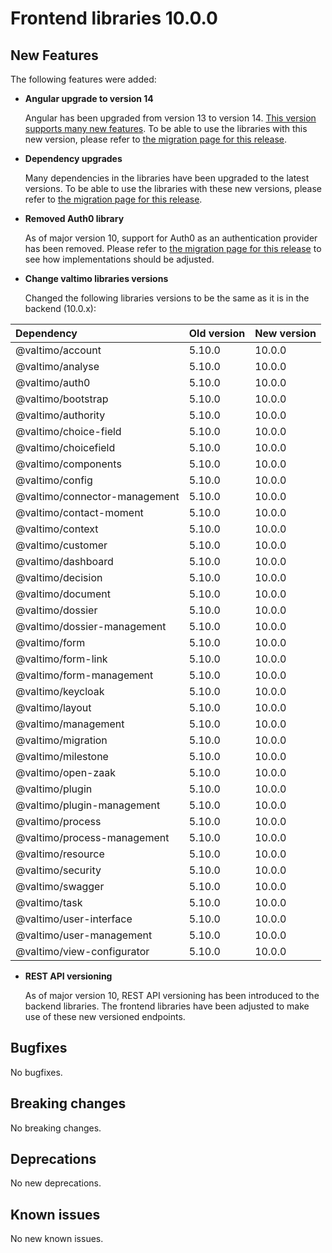 # Frontend libraries 10.0.0

## New Features

The following features were added:

* **Angular upgrade to version 14**

  Angular has been upgraded from version 13 to version 14. [This version supports many new features](https://blog.angular.io/angular-v14-is-now-available-391a6db736af).
  To be able to use the libraries with this new version, please refer to [the migration page for this release](migration.md).

* **Dependency upgrades**

  Many dependencies in the libraries have been upgraded to the latest versions. To be able to use the libraries with
  these new versions, please refer to [the migration page for this release](migration.md).

* **Removed Auth0 library**

  As of major version 10, support for Auth0 as an authentication provider has been removed. Please refer to
  [the migration page for this release](migration.md) to see how implementations should be adjusted.

* **Change valtimo libraries versions**

  Changed the following libraries versions to be the same as it is in the backend (10.0.x):

| Dependency                        | Old version | New version |
|:----------------------------------|:------------|:------------|
| @valtimo/account                  | 5.10.0      | 10.0.0      |
| @valtimo/analyse                  | 5.10.0      | 10.0.0      |
| @valtimo/auth0                    | 5.10.0      | 10.0.0      |
| @valtimo/bootstrap                | 5.10.0      | 10.0.0      |
| @valtimo/authority                | 5.10.0      | 10.0.0      |
| @valtimo/choice-field             | 5.10.0      | 10.0.0      |
| @valtimo/choicefield              | 5.10.0      | 10.0.0      |
| @valtimo/components               | 5.10.0      | 10.0.0      |
| @valtimo/config                   | 5.10.0      | 10.0.0      |
| @valtimo/connector-management     | 5.10.0      | 10.0.0      |
| @valtimo/contact-moment           | 5.10.0      | 10.0.0      |
| @valtimo/context                  | 5.10.0      | 10.0.0      |
| @valtimo/customer                 | 5.10.0      | 10.0.0      |
| @valtimo/dashboard                | 5.10.0      | 10.0.0      |
| @valtimo/decision                 | 5.10.0      | 10.0.0      |
| @valtimo/document                 | 5.10.0      | 10.0.0      |
| @valtimo/dossier                  | 5.10.0      | 10.0.0      |
| @valtimo/dossier-management       | 5.10.0      | 10.0.0      |
| @valtimo/form                     | 5.10.0      | 10.0.0      |
| @valtimo/form-link                | 5.10.0      | 10.0.0      |
| @valtimo/form-management          | 5.10.0      | 10.0.0      |
| @valtimo/keycloak                 | 5.10.0      | 10.0.0      |
| @valtimo/layout                   | 5.10.0      | 10.0.0      |
| @valtimo/management               | 5.10.0      | 10.0.0      |
| @valtimo/migration                | 5.10.0      | 10.0.0      |
| @valtimo/milestone                | 5.10.0      | 10.0.0      |
| @valtimo/open-zaak                | 5.10.0      | 10.0.0      |
| @valtimo/plugin                   | 5.10.0      | 10.0.0      |
| @valtimo/plugin-management        | 5.10.0      | 10.0.0      |
| @valtimo/process                  | 5.10.0      | 10.0.0      |
| @valtimo/process-management       | 5.10.0      | 10.0.0      |
| @valtimo/resource                 | 5.10.0      | 10.0.0      |
| @valtimo/security                 | 5.10.0      | 10.0.0      |
| @valtimo/swagger                  | 5.10.0      | 10.0.0      |
| @valtimo/task                     | 5.10.0      | 10.0.0      |
| @valtimo/user-interface           | 5.10.0      | 10.0.0      |
| @valtimo/user-management          | 5.10.0      | 10.0.0      |
| @valtimo/view-configurator        | 5.10.0      | 10.0.0      |

* **REST API versioning**

  As of major version 10, REST API versioning has been introduced to the backend libraries. The frontend libraries have
  been adjusted to make use of these new versioned endpoints.

## Bugfixes

No bugfixes.

## Breaking changes

No breaking changes.

## Deprecations

No new deprecations.

## Known issues

No new known issues.
